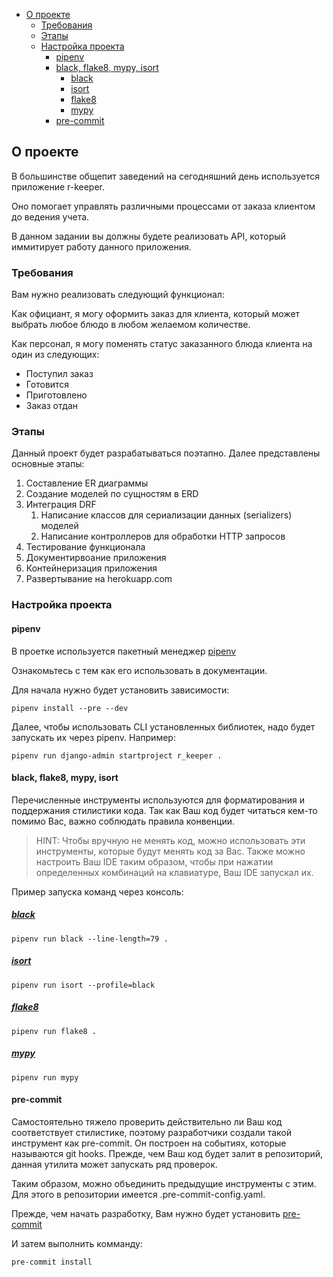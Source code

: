 - [О проекте](#о-проекте)
  - [Требования](#требования)
  - [Этапы](#этапы)
  - [Настройка проекта](#настройка-проекта)
    - [pipenv](#pipenv)
    - [black, flake8, mypy, isort](#black-flake8-mypy-isort)
      - [black](#black)
      - [isort](#isort)
      - [flake8](#flake8)
      - [mypy](#mypy)
    - [pre-commit](#pre-commit)

## О проекте

В большинстве общепит заведений на сегодняшний день используется приложение r-keeper.

Оно помогает управлять различными процессами от заказа клиентом до ведения учета.

В данном задании вы должны будете реализовать API, который иммитирует работу данного приложения.

### Требования

Вам нужно реализовать следующий функционал:

Как официант, я могу оформить заказ для клиента, который может выбрать любое блюдо в любом желаемом количестве.

Как персонал, я могу поменять статус заказанного блюда клиента на один из следующих:

- Поступил заказ
- Готовится
- Приготовлено
- Заказ отдан

### Этапы

Данный проект будет разрабатываться поэтапно. Далее представлены основные этапы:

1. Составление ER диаграммы
2. Создание моделей по сущностям в ERD
3. Интеграция DRF
   1. Написание классов для сериализации данных (serializers) моделей
   2. Написание контроллеров для обработки HTTP запросов
4. Тестирование функционала
5. Документирвоание приложения
6. Контейнеризация приложения
7. Развертывание на herokuapp.com


### Настройка проекта

#### pipenv

В проетке используется пакетный менеджер [pipenv](https://pipenv.pypa.io/en/latest/)

Ознакомьтесь с тем как его использовать в документации.

Для начала нужно будет установить зависимости:

`pipenv install --pre --dev`

Далее, чтобы использовать CLI установленных библиотек, надо будет запускать их через pipenv. Например:

`pipenv run django-admin startproject r_keeper .`

#### black, flake8, mypy, isort

Перечисленные инструменты используются для форматирования и поддержания стилистики кода. Так как Ваш код будет читаться кем-то помимо Вас, важно соблюдать правила конвенции. 

> HINT: Чтобы вручную не менять код, можно использовать эти инструменты, которые будут менять код за Вас. Также можно настроить Ваш IDE таким образом, чтобы при нажатии определенных комбинаций на клавиатуре, Ваш IDE запускал их.

Пример запуска команд через консоль:

##### [black](https://black.readthedocs.io/en/stable/)
`pipenv run black --line-length=79 .`

##### [isort](https://pycqa.github.io/isort/)
`pipenv run isort --profile=black`

##### [flake8](https://flake8.pycqa.org/en/latest/)
`pipenv run flake8 .`

##### [mypy](https://mypy.readthedocs.io/en/stable/)
`pipenv run mypy`


#### pre-commit

Самостоятельно тяжело проверить действительно ли Ваш код соответствует стилистике, поэтому разработчики создали такой инструмент как pre-commit. Он построен на событиях, которые называются git hooks. Прежде, чем Ваш код будет залит в репозиторий, данная утилита может запускать ряд проверок.

Таким образом, можно объединить предыдущие инструменты с этим. Для этого в репозитории имеется .pre-commit-config.yaml.

Прежде, чем начать разработку, Вам нужно будет установить [pre-commit](https://pre-commit.com/)

И затем выполнить комманду:

`pre-commit install`